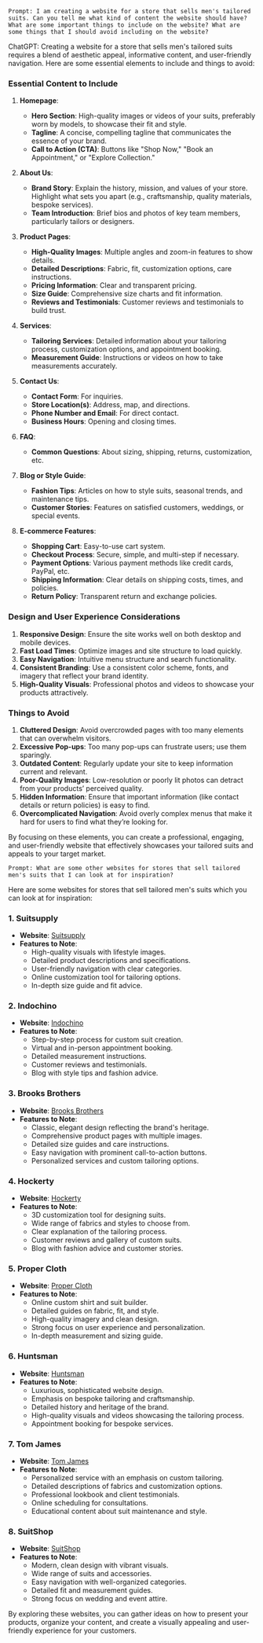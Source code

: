 ```
Prompt: I am creating a website for a store that sells men's tailored suits. Can you tell me what kind of content the website should have? What are some important things to include on the website? What are some things that I should avoid including on the website?
```

ChatGPT: Creating a website for a store that sells men's tailored suits requires a blend of aesthetic appeal, informative content, and user-friendly navigation. Here are some essential elements to include and things to avoid:

### Essential Content to Include

1. **Homepage**:

   - **Hero Section**: High-quality images or videos of your suits, preferably worn by models, to showcase their fit and style.
   - **Tagline**: A concise, compelling tagline that communicates the essence of your brand.
   - **Call to Action (CTA)**: Buttons like "Shop Now," "Book an Appointment," or "Explore Collection."

2. **About Us**:

   - **Brand Story**: Explain the history, mission, and values of your store. Highlight what sets you apart (e.g., craftsmanship, quality materials, bespoke services).
   - **Team Introduction**: Brief bios and photos of key team members, particularly tailors or designers.

3. **Product Pages**:

   - **High-Quality Images**: Multiple angles and zoom-in features to show details.
   - **Detailed Descriptions**: Fabric, fit, customization options, care instructions.
   - **Pricing Information**: Clear and transparent pricing.
   - **Size Guide**: Comprehensive size charts and fit information.
   - **Reviews and Testimonials**: Customer reviews and testimonials to build trust.

4. **Services**:

   - **Tailoring Services**: Detailed information about your tailoring process, customization options, and appointment booking.
   - **Measurement Guide**: Instructions or videos on how to take measurements accurately.

5. **Contact Us**:

   - **Contact Form**: For inquiries.
   - **Store Location(s)**: Address, map, and directions.
   - **Phone Number and Email**: For direct contact.
   - **Business Hours**: Opening and closing times.

6. **FAQ**:

   - **Common Questions**: About sizing, shipping, returns, customization, etc.

7. **Blog or Style Guide**:

   - **Fashion Tips**: Articles on how to style suits, seasonal trends, and maintenance tips.
   - **Customer Stories**: Features on satisfied customers, weddings, or special events.

8. **E-commerce Features**:
   - **Shopping Cart**: Easy-to-use cart system.
   - **Checkout Process**: Secure, simple, and multi-step if necessary.
   - **Payment Options**: Various payment methods like credit cards, PayPal, etc.
   - **Shipping Information**: Clear details on shipping costs, times, and policies.
   - **Return Policy**: Transparent return and exchange policies.

### Design and User Experience Considerations

1. **Responsive Design**: Ensure the site works well on both desktop and mobile devices.
2. **Fast Load Times**: Optimize images and site structure to load quickly.
3. **Easy Navigation**: Intuitive menu structure and search functionality.
4. **Consistent Branding**: Use a consistent color scheme, fonts, and imagery that reflect your brand identity.
5. **High-Quality Visuals**: Professional photos and videos to showcase your products attractively.

### Things to Avoid

1. **Cluttered Design**: Avoid overcrowded pages with too many elements that can overwhelm visitors.
2. **Excessive Pop-ups**: Too many pop-ups can frustrate users; use them sparingly.
3. **Outdated Content**: Regularly update your site to keep information current and relevant.
4. **Poor-Quality Images**: Low-resolution or poorly lit photos can detract from your products’ perceived quality.
5. **Hidden Information**: Ensure that important information (like contact details or return policies) is easy to find.
6. **Overcomplicated Navigation**: Avoid overly complex menus that make it hard for users to find what they’re looking for.

By focusing on these elements, you can create a professional, engaging, and user-friendly website that effectively showcases your tailored suits and appeals to your target market.

```
Prompt: What are some other websites for stores that sell tailored men's suits that I can look at for inspiration?
```

Here are some websites for stores that sell tailored men's suits which you can look at for inspiration:

### 1. **Suitsupply**

- **Website**: [Suitsupply](https://www.suitsupply.com)
- **Features to Note**:
  - High-quality visuals with lifestyle images.
  - Detailed product descriptions and specifications.
  - User-friendly navigation with clear categories.
  - Online customization tool for tailoring options.
  - In-depth size guide and fit advice.

### 2. **Indochino**

- **Website**: [Indochino](https://www.indochino.com)
- **Features to Note**:
  - Step-by-step process for custom suit creation.
  - Virtual and in-person appointment booking.
  - Detailed measurement instructions.
  - Customer reviews and testimonials.
  - Blog with style tips and fashion advice.

### 3. **Brooks Brothers**

- **Website**: [Brooks Brothers](https://www.brooksbrothers.com)
- **Features to Note**:
  - Classic, elegant design reflecting the brand's heritage.
  - Comprehensive product pages with multiple images.
  - Detailed size guides and care instructions.
  - Easy navigation with prominent call-to-action buttons.
  - Personalized services and custom tailoring options.

### 4. **Hockerty**

- **Website**: [Hockerty](https://www.hockerty.com)
- **Features to Note**:
  - 3D customization tool for designing suits.
  - Wide range of fabrics and styles to choose from.
  - Clear explanation of the tailoring process.
  - Customer reviews and gallery of custom suits.
  - Blog with fashion advice and customer stories.

### 5. **Proper Cloth**

- **Website**: [Proper Cloth](https://www.propercloth.com)
- **Features to Note**:
  - Online custom shirt and suit builder.
  - Detailed guides on fabric, fit, and style.
  - High-quality imagery and clean design.
  - Strong focus on user experience and personalization.
  - In-depth measurement and sizing guide.

### 6. **Huntsman**

- **Website**: [Huntsman](https://www.huntsmansavilerow.com)
- **Features to Note**:
  - Luxurious, sophisticated website design.
  - Emphasis on bespoke tailoring and craftsmanship.
  - Detailed history and heritage of the brand.
  - High-quality visuals and videos showcasing the tailoring process.
  - Appointment booking for bespoke services.

### 7. **Tom James**

- **Website**: [Tom James](https://www.tomjames.com)
- **Features to Note**:
  - Personalized service with an emphasis on custom tailoring.
  - Detailed descriptions of fabrics and customization options.
  - Professional lookbook and client testimonials.
  - Online scheduling for consultations.
  - Educational content about suit maintenance and style.

### 8. **SuitShop**

- **Website**: [SuitShop](https://www.suitshop.com)
- **Features to Note**:
  - Modern, clean design with vibrant visuals.
  - Wide range of suits and accessories.
  - Easy navigation with well-organized categories.
  - Detailed fit and measurement guides.
  - Strong focus on wedding and event attire.

By exploring these websites, you can gather ideas on how to present your products, organize your content, and create a visually appealing and user-friendly experience for your customers.
